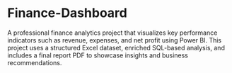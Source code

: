 # Finance-Dashboard
A professional finance analytics project that visualizes key performance indicators such as revenue, expenses, and net profit using Power BI. This project uses a structured Excel dataset, enriched SQL-based analysis, and includes a final report PDF to showcase insights and business recommendations.
